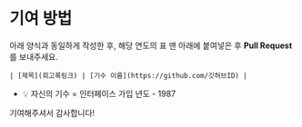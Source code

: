 # 기여 방법

아래 양식과 동일하게 작성한 후, 해당 연도의 표 맨 아래에 붙여넣은 후 **Pull Request** 를 보내주세요.

```
| [제목](회고록링크) | [기수 이름](https://github.com/깃허브ID) |
```

- 💡 자신의 기수 = 인터페이스 가입 년도 - 1987

기여해주셔서 감사합니다!